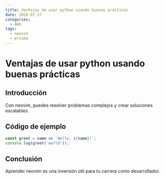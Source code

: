 ```yaml
---
title: Ventajas de usar python usando buenas prácticas
date: 2028-07-27
categories:
  - AWS
tags:
  - neovim
  - prisma
---
```


# Ventajas de usar python usando buenas prácticas

## Introducción

Con neovim, puedes resolver problemas complejos y crear soluciones escalables.

## Código de ejemplo

```javascript
const greet = name => `Hello, ${name}!`;
console.log(greet('world'));
```

## Conclusión

Aprender neovim es una inversión útil para tu carrera como desarrollador.